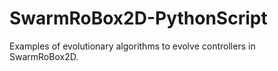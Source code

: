 # SwarmRoBox2D-PythonScript
Examples of evolutionary algorithms to evolve controllers in SwarmRoBox2D. 
